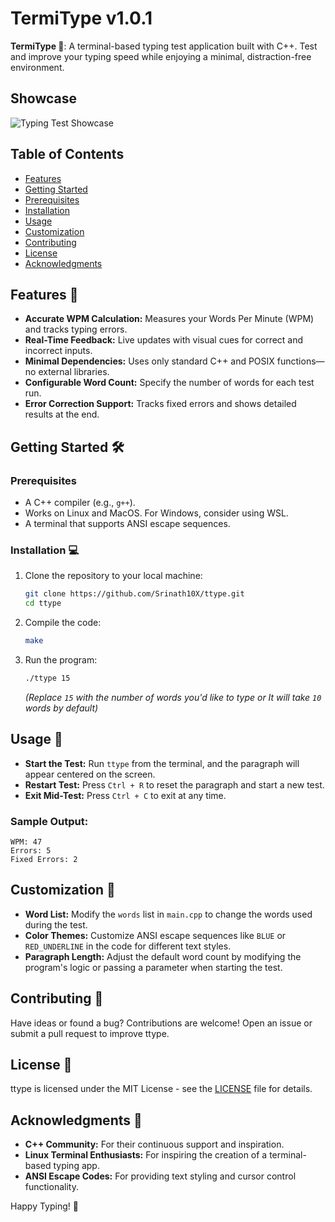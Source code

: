 # TermiType v1.0.1

**TermiType 🚀**: A terminal-based typing test application built with C++. Test and improve your typing speed while enjoying a minimal, distraction-free environment.

## Showcase

![Typing Test Showcase](https://i.imgur.com/mYKjPvL.png)

## Table of Contents

- [Features](#features-)
- [Getting Started](#getting-started-)
- [Prerequisites](#prerequisites)
- [Installation](#installation-)
- [Usage](#usage-)
- [Customization](#customization-)
- [Contributing](#contributing-)
- [License](#license-)
- [Acknowledgments](#acknowledgments-)

## Features 🚀

- **Accurate WPM Calculation:** Measures your Words Per Minute (WPM) and tracks typing errors.
- **Real-Time Feedback:** Live updates with visual cues for correct and incorrect inputs.
- **Minimal Dependencies:** Uses only standard C++ and POSIX functions—no external libraries.
- **Configurable Word Count:** Specify the number of words for each test run.
- **Error Correction Support:** Tracks fixed errors and shows detailed results at the end.

## Getting Started 🛠️

### Prerequisites

- A C++ compiler (e.g., `g++`).
- Works on Linux and MacOS. For Windows, consider using WSL.
- A terminal that supports ANSI escape sequences.

### Installation 💻

1. Clone the repository to your local machine:
   ```bash
   git clone https://github.com/Srinath10X/ttype.git
   cd ttype
   ```

2. Compile the code:
   ```bash
   make
   ```

3. Run the program:
   ```bash
   ./ttype 15
   ```
   *(Replace `15` with the number of words you'd like to type or It will take `10` words by default)*

## Usage 📖

- **Start the Test:** Run `ttype` from the terminal, and the paragraph will appear centered on the screen.
- **Restart Test:** Press `Ctrl + R` to reset the paragraph and start a new test.
- **Exit Mid-Test:** Press `Ctrl + C` to exit at any time.

### Sample Output:
```
WPM: 47
Errors: 5
Fixed Errors: 2
```

## Customization 🎨

- **Word List:** Modify the `words` list in `main.cpp` to change the words used during the test.
- **Color Themes:** Customize ANSI escape sequences like `BLUE` or `RED_UNDERLINE` in the code for different text styles.
- **Paragraph Length:** Adjust the default word count by modifying the program's logic or passing a parameter when starting the test.

## Contributing 🤝

Have ideas or found a bug? Contributions are welcome! Open an issue or submit a pull request to improve ttype.

## License 📝

ttype is licensed under the MIT License - see the [LICENSE](LICENSE) file for details.

## Acknowledgments 🙏

- **C++ Community:** For their continuous support and inspiration.
- **Linux Terminal Enthusiasts:** For inspiring the creation of a terminal-based typing app.
- **ANSI Escape Codes:** For providing text styling and cursor control functionality.

Happy Typing! 🚀
